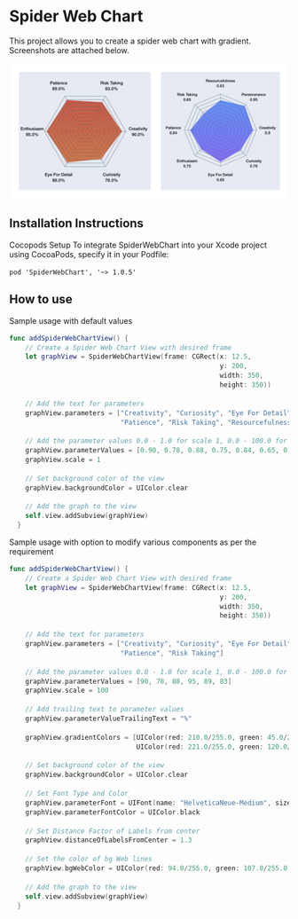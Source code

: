 # Spider Web Chart
This project allows you to create a spider web chart with gradient. Screenshots are attached below.

![](https://github.com/sanchgoel/Spider-Web-Chart/blob/master/images/screenshot.png)

## Installation Instructions
Cocopods Setup
To integrate SpiderWebChart into your Xcode project using CocoaPods, specify it in your Podfile:

``pod 'SpiderWebChart', '~> 1.0.5'``

## How to use
Sample usage with default values
```swift
func addSpiderWebChartView() {
    // Create a Spider Web Chart View with desired frame
    let graphView = SpiderWebChartView(frame: CGRect(x: 12.5,
                                                     y: 200,
                                                     width: 350,
                                                     height: 350))
    
    // Add the text for parameters
    graphView.parameters = ["Creativity", "Curiosity", "Eye For Detail", "Enthusiasm",
                            "Patience", "Risk Taking", "Resourcefulness", "Perseverance"]
    
    // Add the parameter values 0.0 - 1.0 for scale 1, 0.0 - 100.0 for scale 100
    graphView.parameterValues = [0.90, 0.78, 0.88, 0.75, 0.84, 0.65, 0.83, 0.95]
    graphView.scale = 1
    
    // Set background color of the view
    graphView.backgroundColor = UIColor.clear
    
    // Add the graph to the view
    self.view.addSubview(graphView)
  }
```

Sample usage with option to modify various components as per the requirement
```swift
func addSpiderWebChartView() {
    // Create a Spider Web Chart View with desired frame
    let graphView = SpiderWebChartView(frame: CGRect(x: 12.5,
                                                     y: 200,
                                                     width: 350,
                                                     height: 350))
    
    // Add the text for parameters
    graphView.parameters = ["Creativity", "Curiosity", "Eye For Detail", "Enthusiasm",
                            "Patience", "Risk Taking"]
    
    // Add the parameter values 0.0 - 1.0 for scale 1, 0.0 - 100.0 for scale 100
    graphView.parameterValues = [90, 78, 88, 95, 89, 83]
    graphView.scale = 100
    
    // Add trailing text to parameter values
    graphView.parameterValueTrailingText = "%"
    
    graphView.gradientColors = [UIColor(red: 210.0/255.0, green: 45.0/255.0, blue: 45.0/255.0, alpha: 1.0),
                                UIColor(red: 221.0/255.0, green: 120.0/255.0, blue: 44.0/255.0, alpha: 1.0)]
    
    // Set background color of the view
    graphView.backgroundColor = UIColor.clear
    
    // Set Font Type and Color
    graphView.parameterFont = UIFont(name: "HelveticaNeue-Medium", size: 12.0)
    graphView.parameterFontColor = UIColor.black
    
    // Set Distance Factor of Labels from center
    graphView.distanceOfLabelsFromCenter = 1.3
    
    // Set the color of bg Web lines
    graphView.bgWebColor = UIColor(red: 94.0/255.0, green: 107.0/255.0, blue: 127.0/255.0, alpha: 0.8)
    
    // Add the graph to the view
    self.view.addSubview(graphView)
  }
```

